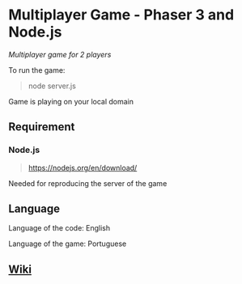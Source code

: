 # Multiplayer Game - Phaser 3 and Node.js

*Multiplayer game for 2 players*

To run the game:

>node server.js

Game is playing on your local domain

## Requirement

### Node.js

> https://nodejs.org/en/download/

Needed for reproducing the server of the game

## Language

Language of the code: English

Language of the game: Portuguese


## [Wiki](https://github.com/tmsl9/multiplayer-game/wiki)
